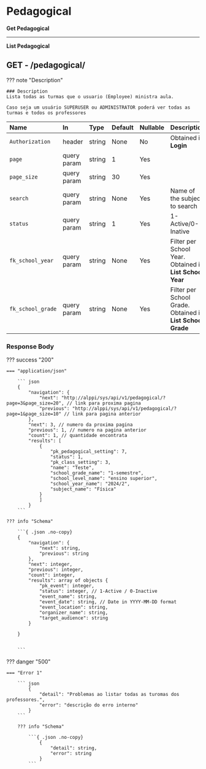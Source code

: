 # Pedagogical

**Get Pedagogical**

---

**List Pedagogical**

## **<element class="http-get">GET<element>** - /pedagogical/

??? note "Description"

    ### Description
    Lista todas as turmas que o usuario (Employee) ministra aula.

    Caso seja um usuário SUPERUSER ou ADMINISTRATOR poderá ver todas as turmas e todos os professores

| Name            | In          | Type   | Default | Nullable | Description                   |
|:----------------|:------------|:-------|:--------|:---------|:------------------------------|
| `Authorization` | header      | string | None    | No       | Obtained in **Login**         |
| `page`          | query param | string | 1       | Yes      |                               |
| `page_size`     | query param | string | 30      | Yes      |                               |
| `search`        | query param | string | None    | Yes      | Name of the subject to search |
| `status`        | query param | string | 1       | Yes      | 1-Active/0-Inative            |
| `fk_school_year`| query param | string | None    | Yes      | Filter per School Year. Obtained in **List School Year**|
| `fk_school_grade`| query param | string | None   | Yes      | Filter per School Grade. Obtained in **List School Grade**|


### **Response Body**

??? success "200"

    === "application/json"

        ``` json
        {
            "navigation": {
                "next": "http://alppi/sys/api/v1/pedagogical/?page=3&page_size=20", // link para proxima pagina
                "previous": "http://alppi/sys/api/v1/pedagogical/?page=1&page_size=10" // link para pagina anterior
            },
            "next": 3, // numero da proxima pagina
            "previous": 1, // numero na pagina anterior
            "count": 1, // quantidade encontrata
            "results": [
                {
                    "pk_pedagogical_setting": 7,
                    "status": 1,
                    "pk_class_setting": 3,
                    "name": "Teste",
                    "school_grade_name": "1-semestre",
                    "school_level_name": "ensino superior",
                    "school_year_name": "2024/2",
                    "subject_name": "Física"
                }
                ]
            }
        ```

    ??? info "Schema"

        ```{ .json .no-copy}
        {
            "navigation": {
                "next": string,
                "previous": string
            },
            "next": integer,
            "previous": integer,
            "count": integer,
            "results": array of objects {
                "pk_event": integer,
                "status": integer, // 1-Active / 0-Inactive
                "event_name": string,
                "event_date": string, // Date in YYYY-MM-DD format
                "event_location": string,
                "organizer_name": string,
                "target_audience": string
            }

        }


        ```

??? danger "500"

    === "Error 1"

        ``` json
            {
                "detail": "Problemas ao listar todas as turomas dos professores.",
                "error": "descrição do erro interno"
            }
        ```

        ??? info "Schema"

            ```{ .json .no-copy}
                {
                    "detail": string,
                    "error": string
                }
            ```
